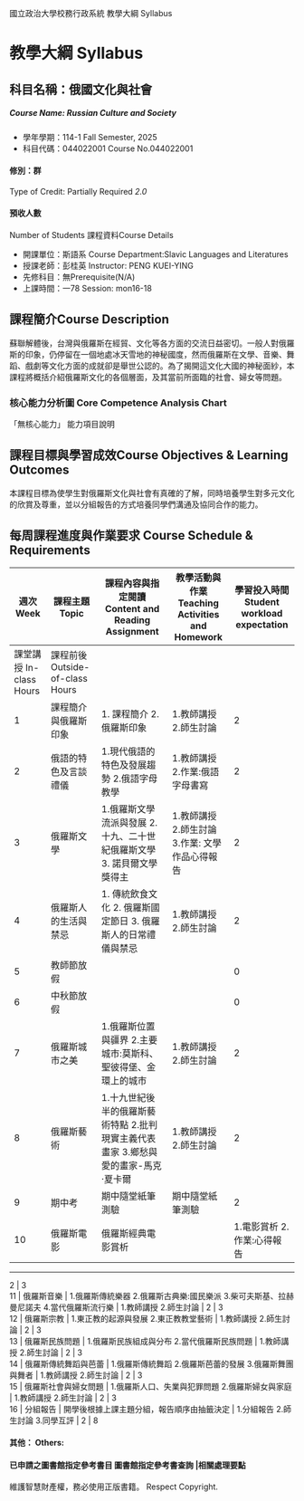 國立政治大學校務行政系統 教學大綱 Syllabus
# 教學大綱 Syllabus
##  科目名稱：俄國文化與社會 
#####  Course Name: Russian Culture and Society
  * 學年學期：114-1 Fall Semester, 2025 
  * 科目代碼：044022001 Course No.044022001
#### 修別：群
Type of Credit: Partially Required 
_2.0_
#### 預收人數
Number of Students
課程資料Course Details
  * 開課單位：斯語系 Course Department:Slavic Languages and Literatures 
  * 授課老師：彭桂英 Instructor: PENG KUEI-YING 
  * 先修科目：無Prerequisite(N/A)
  * 上課時間：一78 Session: mon16-18
##  課程簡介Course Description
蘇聯解體後，台灣與俄羅斯在經貿、文化等各方面的交流日益密切。一般人對俄羅斯的印象，仍停留在一個地處冰天雪地的神秘國度，然而俄羅斯在文學、音樂、舞蹈、戲劇等文化方面的成就卻是舉世公認的。為了揭開這文化大國的神秘面紗，本課程將概括介紹俄羅斯文化的各個層面，及其當前所面臨的社會、婦女等問題。
###  核心能力分析圖 Core Competence Analysis Chart
「無核心能力」 
能力項目說明
##  課程目標與學習成效Course Objectives & Learning Outcomes 
本課程目標為使學生對俄羅斯文化與社會有真確的了解，同時培養學生對多元文化的欣賞及尊重，並以分組報告的方式培養同學們溝通及協同合作的能力。
##  每周課程進度與作業要求 Course Schedule & Requirements
週次 Week |  課程主題 Topic |  課程內容與指定閱讀 Content and Reading Assignment |  教學活動與作業 Teaching Activities and Homework |  學習投入時間 Student workload expectation  
---|---|---|---|---  
課堂講授 In-class Hours |  課程前後 Outside-of-class Hours  
1 |  課程簡介與俄羅斯印象 |  1. 課程簡介 2. 俄羅斯印象 |  1.教師講授 2.師生討論 |  2 |  3  
2 |  俄語的特色及言談禮儀 |  1.現代俄語的特色及發展趨勢 2.俄語字母教學 |  1.教師講授 2.作業:俄語字母書寫 |  2 |  3  
3 |  俄羅斯文學 |  1.俄羅斯文學流派與發展 2.十九、二十世紀俄羅斯文學 3. 諾貝爾文學獎得主 |  1.教師講授 2.師生討論 3.作業: 文學作品心得報告 |  2 |  6  
4 |  俄羅斯人的生活與禁忌 |  1. 傳統飲食文化 2. 俄羅斯國定節日 3. 俄羅斯人的日常禮儀與禁忌 |  1.教師講授 2.師生討論 |  2 |  3  
5 |  教師節放假 |  |  |  0 |  0  
6 |  中秋節放假 |  |  |  0 |  0  
7 |  俄羅斯城市之美 |  1.俄羅斯位置與疆界 2.主要城市:莫斯科、聖彼得堡、金環上的城市 |  1.教師講授 2.師生討論 |  2 |  3  
8 |  俄羅斯藝術 |  1.十九世紀後半的俄羅斯藝術特點 2.批判現實主義代表畫家 3.鄉愁與愛的畫家-馬克·夏卡爾 |  1.教師講授 2.師生討論 |  2 |  4  
9 |  期中考 |  期中隨堂紙筆測驗 |  期中隨堂紙筆測驗 |  2 |  8  
10 |  俄羅斯電影 |  俄羅斯經典電影賞析 |  |  1.電影賞析 2.作業:心得報告  
---  
2 |  3  
11 |  俄羅斯音樂 |  1.俄羅斯傳統樂器 2.俄羅斯古典樂:國民樂派 3.柴可夫斯基、拉赫曼尼諾夫 4.當代俄羅斯流行樂 |  1.教師講授 2.師生討論 |  2 |  3  
12 |  俄羅斯宗教 |  1.東正教的起源與發展 2.東正教教堂藝術 |  1.教師講授 2.師生討論 |  2 |  3  
13 |  俄羅斯民族問題 |  1.俄羅斯民族組成與分布 2.當代俄羅斯民族問題 |  1.教師講授 2.師生討論 |  2 |  3  
14 |  俄羅斯傳統舞蹈與芭蕾 |  1.俄羅斯傳統舞蹈 2.俄羅斯芭蕾的發展 3.俄羅斯舞團與舞者 |  1.教師講授 2.師生討論 |  2 |  3  
15 |  俄羅斯社會與婦女問題 |  1.俄羅斯人口、失業與犯罪問題 2.俄羅斯婦女與家庭 |  1.教師講授 2.師生討論 |  2 |  3  
16 |  分組報告 |  開學後根據上課主題分組，報告順序由抽籤決定 |  1.分組報告 2.師生討論 3.同學互評 |  2 |  8  
####  其他： Others:
####  已申請之圖書館指定參考書目  圖書館指定參考書查詢 |相關處理要點
維護智慧財產權，務必使用正版書籍。 Respect Copyright.